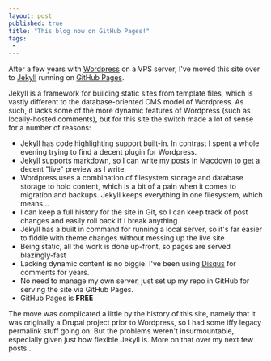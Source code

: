 ```yaml
---
layout: post
published: true
title: "This blog now on GitHub Pages!"
tags:
 -
---
```


After a few years with [Wordpress](https://wordpress.org/) on a VPS server, I've moved this site over to [Jekyll](http://jekyllrb.com/) running on [GitHub Pages](https://pages.github.com/).

Jekyll is a framework for building static sites from template files, which is vastly different to the database-oriented CMS model of Wordpress. As such, it lacks some of the more dynamic features of Wordpress (such as locally-hosted comments), but for this site the switch made a lot of sense for a number of reasons:

* Jekyll has code highlighting support built-in. In contrast I spent a whole evening trying to find a decent plugin for Wordpress.
* Jekyll supports markdown, so I can write my posts in [Macdown](http://macdown.uranusjr.com/) to get a decent "live" preview as I write.
* Wordpress uses a combination of filesystem storage and database storage to hold content, which is a bit of a pain when it comes to migration and backups. Jekyll keeps everything in one filesystem, which means...
* I can keep a full history for the site in Git, so I can keep track of post changes and easily roll back if I break anything
* Jekyll has a built in command for running a local server, so it's far easier to fiddle with theme changes without messing up the live site
* Being static, all the work is done up-front, so pages are served blazingly-fast
* Lacking dynamic content is no biggie. I've been using [Disqus](https://disqus.com/) for comments for years.
* No need to manage my own server, just set up my repo in GitHub for serving the site via GitHub Pages.
* GitHub Pages is **FREE**


The move was complicated a little by the history of this site, namely that it was originally a Drupal project prior to Wordpress, so I had some iffy legacy permalink stuff going on. But the problems weren't insurmountable, especially given just how flexible Jekyll is. More on that over my next few posts...


